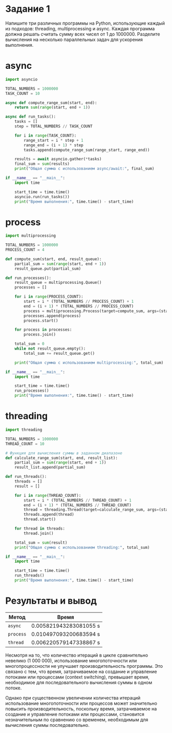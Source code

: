 # Задание 1

Напишите три различных программы на Python, использующие каждый из подходов: threading, multiprocessing и async.
Каждая программа должна решать считать сумму всех чисел от 1 до 1000000.
Разделите вычисления на несколько параллельных задач для ускорения выполнения.

# async

```Python title="async_sum.py"
import asyncio

TOTAL_NUMBERS = 1000000
TASK_COUNT = 10

async def compute_range_sum(start, end):
    return sum(range(start, end + 1))

async def run_tasks():
    tasks = []
    step = TOTAL_NUMBERS // TASK_COUNT

    for i in range(TASK_COUNT):
        range_start = i * step + 1
        range_end = (i + 1) * step
        tasks.append(compute_range_sum(range_start, range_end))

    results = await asyncio.gather(*tasks)
    final_sum = sum(results)
    print("Общая сумма с использованием async/await:", final_sum)

if __name__ == "__main__":
    import time

    start_time = time.time()
    asyncio.run(run_tasks())
    print("Время выполнения:", time.time() - start_time)
```

# process

```Python title="process_sum.py"
import multiprocessing

TOTAL_NUMBERS = 1000000
PROCESS_COUNT = 4

def compute_sum(start, end, result_queue):
    partial_sum = sum(range(start, end + 1))
    result_queue.put(partial_sum)

def run_processes():
    result_queue = multiprocessing.Queue()
    processes = []

    for i in range(PROCESS_COUNT):
        start = i * (TOTAL_NUMBERS // PROCESS_COUNT) + 1
        end = (i + 1) * (TOTAL_NUMBERS // PROCESS_COUNT)
        process = multiprocessing.Process(target=compute_sum, args=(start, end, result_queue))
        processes.append(process)
        process.start()

    for process in processes:
        process.join()

    total_sum = 0
    while not result_queue.empty():
        total_sum += result_queue.get()

    print("Общая сумма с использованием multiprocessing:", total_sum)

if __name__ == "__main__":
    import time

    start_time = time.time()
    run_processes()
    print("Время выполнения:", time.time() - start_time)
```

# threading

```Python title="thread_sum.py"
import threading

TOTAL_NUMBERS = 1000000
THREAD_COUNT = 10

# Функция для вычисления суммы в заданном диапазоне
def calculate_range_sum(start, end, result_list):
    partial_sum = sum(range(start, end + 1))
    result_list.append(partial_sum)

def run_threads():
    threads = []
    result = []

    for i in range(THREAD_COUNT):
        start = i * (TOTAL_NUMBERS // THREAD_COUNT) + 1
        end = (i + 1) * (TOTAL_NUMBERS // THREAD_COUNT)
        thread = threading.Thread(target=calculate_range_sum, args=(start, end, result))
        threads.append(thread)
        thread.start()

    for thread in threads:
        thread.join()

    total_sum = sum(result)
    print("Общая сумма с использованием threading:", total_sum)

if __name__ == "__main__":
    import time

    start_time = time.time()
    run_threads()
    print("Время выполнения:", time.time() - start_time)
```

# Результаты и вывод

| Метод       | Время                   |
| ----------- | ----------------------- |
| `async`     | 0.005821943283081055 s |
| `process`   | 0.010497093200683594 s |
| `thread`    | 0.006220579147338867 s |

Несмотря на то, что количество итераций в цикле сравнительно невелико (1 000 000), использование многопоточности или многопроцессности не улучшает производительность программы. Это связано с тем, что время, затрачиваемое на создание и управление потоками или процессами (context switching), превышает время, необходимое для последовательного вычисления суммы в одном потоке.

Однако при существенном увеличении количества итераций использование многопоточности или процессов может значительно повысить производительность, поскольку время, затрачиваемое на создание и управление потоками или процессами, становится незначительным по сравнению со временем, необходимым для вычисления суммы последовательно.